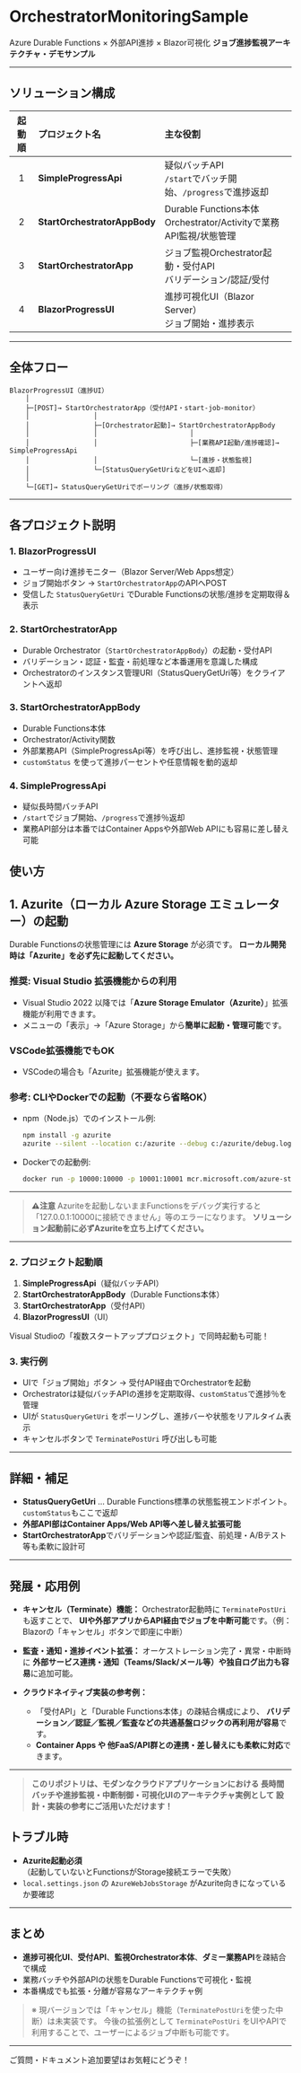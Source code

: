 # OrchestratorMonitoringSample

Azure Durable Functions × 外部API進捗 × Blazor可視化
**ジョブ進捗監視アーキテクチャ・デモサンプル**

---

## ソリューション構成

| 起動順 | プロジェクト名                      | 主な役割                                                       |
| :-: | :--------------------------- | :--------------------------------------------------------- |
|  1  | **SimpleProgressApi**        | 疑似バッチAPI<br> `/start`でバッチ開始、`/progress`で進捗返却               |
|  2  | **StartOrchestratorAppBody** | Durable Functions本体<br> Orchestrator/Activityで業務API監視/状態管理 |
|  3  | **StartOrchestratorApp**     | ジョブ監視Orchestrator起動・受付API<br> バリデーション/認証/受付                |
|  4  | **BlazorProgressUI**         | 進捗可視化UI（Blazor Server）<br> ジョブ開始・進捗表示               |

---

## 全体フロー

```
BlazorProgressUI（進捗UI）
    │
    ├─[POST]→ StartOrchestratorApp（受付API・start-job-monitor）
    │                │
    │                ├─[Orchestrator起動]→ StartOrchestratorAppBody
    │                │                       │
    │                │                       ├─[業務API起動/進捗確認]→ SimpleProgressApi
    │                │                       └─[進捗・状態監視]
    │                └─[StatusQueryGetUriなどをUIへ返却]
    │
    └─[GET]→ StatusQueryGetUriでポーリング（進捗/状態取得）
```

---

## 各プロジェクト説明

### 1. **BlazorProgressUI**

* ユーザー向け進捗モニター（Blazor Server/Web Apps想定）
* ジョブ開始ボタン → `StartOrchestratorApp`のAPIへPOST
* 受信した `StatusQueryGetUri` でDurable Functionsの状態/進捗を定期取得＆表示


### 2. **StartOrchestratorApp**

* Durable Orchestrator（`StartOrchestratorAppBody`）の起動・受付API
* バリデーション・認証・監査・前処理など本番運用を意識した構成
* Orchestratorのインスタンス管理URI（StatusQueryGetUri等）をクライアントへ返却

### 3. **StartOrchestratorAppBody**

* Durable Functions本体
* Orchestrator/Activity関数
* 外部業務API（SimpleProgressApi等）を呼び出し、進捗監視・状態管理
* `customStatus` を使って進捗パーセントや任意情報を動的返却

### 4. **SimpleProgressApi**

* 疑似長時間バッチAPI
* `/start`でジョブ開始、`/progress`で進捗％返却
* 業務API部分は本番ではContainer Appsや外部Web APIにも容易に差し替え可能

## 使い方

## 1. Azurite（ローカル Azure Storage エミュレーター）の起動

Durable Functionsの状態管理には **Azure Storage** が必須です。
**ローカル開発時は「Azurite」を必ず先に起動してください。**

### 推奨: Visual Studio 拡張機能からの利用

* Visual Studio 2022 以降では「**Azure Storage Emulator（Azurite）**」拡張機能が利用できます。
* メニューの「表示」→「Azure Storage」から**簡単に起動・管理可能**です。

### VSCode拡張機能でもOK

* VSCodeの場合も「Azurite」拡張機能が使えます。

### 参考: CLIやDockerでの起動（不要なら省略OK）

* npm（Node.js）でのインストール例:

  ```bash
  npm install -g azurite
  azurite --silent --location c:/azurite --debug c:/azurite/debug.log
  ```

* Dockerでの起動例:

  ```bash
  docker run -p 10000:10000 -p 10001:10001 mcr.microsoft.com/azure-storage/azurite
  ```

---

> **⚠️注意**
> Azuriteを起動しないままFunctionsをデバッグ実行すると「127.0.0.1:10000に接続できません」等のエラーになります。
> **ソリューション起動前に必ずAzuriteを立ち上げてください。**

---


### 2. **プロジェクト起動順**

1. **SimpleProgressApi**（疑似バッチAPI）
2. **StartOrchestratorAppBody**（Durable Functions本体）
3. **StartOrchestratorApp**（受付API）
4. **BlazorProgressUI**（UI）

Visual Studioの「複数スタートアッププロジェクト」で同時起動も可能！

### 3. **実行例**

* UIで「ジョブ開始」ボタン → 受付API経由でOrchestratorを起動
* Orchestratorは疑似バッチAPIの進捗を定期取得、`customStatus`で進捗％を管理
* UIが `StatusQueryGetUri` をポーリングし、進捗バーや状態をリアルタイム表示
* キャンセルボタンで `TerminatePostUri` 呼び出しも可能

---

## 詳細・補足

* **StatusQueryGetUri** … Durable Functions標準の状態監視エンドポイント。`customStatus`もここで返却
* **外部API部はContainer Apps/Web API等へ差し替え拡張可能**
* **StartOrchestratorApp**でバリデーションや認証/監査、前処理・A/Bテスト等も柔軟に設計可

---

## 発展・応用例

* **キャンセル（Terminate）機能：**
  Orchestrator起動時に `TerminatePostUri` も返すことで、
  **UIや外部アプリからAPI経由でジョブを中断可能**です。（例：Blazorの「キャンセル」ボタンで即座に中断）

* **監査・通知・進捗イベント拡張：**
  オーケストレーション完了・異常・中断時に
  **外部サービス連携・通知（Teams/Slack/メール等）や独自ログ出力も容易**に追加可能。

* **クラウドネイティブ実装の参考例：**

  * 「受付API」と「Durable Functions本体」の疎結合構成により、
    **バリデーション／認証／監視／監査などの共通基盤ロジックの再利用が容易**です。
  * **Container Apps や 他FaaS/API群との連携・差し替えにも柔軟に対応**できます。

---

> **このリポジトリは、モダンなクラウドアプリケーションにおける
> 長時間バッチや進捗監視・中断制御・可視化UIのアーキテクチャ実例として
> 設計・実装の参考にご活用いただけます！**


## トラブル時

* **Azurite起動必須**（起動していないとFunctionsがStorage接続エラーで失敗）
* `local.settings.json` の `AzureWebJobsStorage` がAzurite向きになっているか要確認

---

## まとめ

* **進捗可視化UI**、**受付API**、**監視Orchestrator本体**、**ダミー業務API**を疎結合で構成
* 業務バッチや外部APIの状態をDurable Functionsで可視化・監視
* 本番構成でも拡張・分離が容易なアーキテクチャ例

> ※ 現バージョンでは「キャンセル」機能（`TerminatePostUri`を使った中断）は未実装です。
> 今後の拡張例として `TerminatePostUri` をUIやAPIで利用することで、ユーザーによるジョブ中断も可能です。
---

ご質問・ドキュメント追加要望はお気軽にどうぞ！
